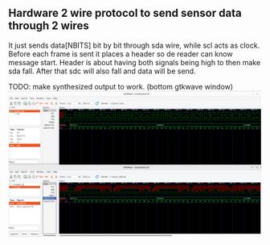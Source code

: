 ## Hardware 2 wire protocol to send sensor data through 2 wires

It just sends data[NBITS] bit by bit through sda wire, while scl acts as clock. Before each frame is sent it places a header so de reader can know message start. Header is about having both signals being high to then make sda fall. After that sdc will also fall and data will be send.

TODO: make synthesized output to work. (bottom gtkwave window)
![alt text](image.png)
